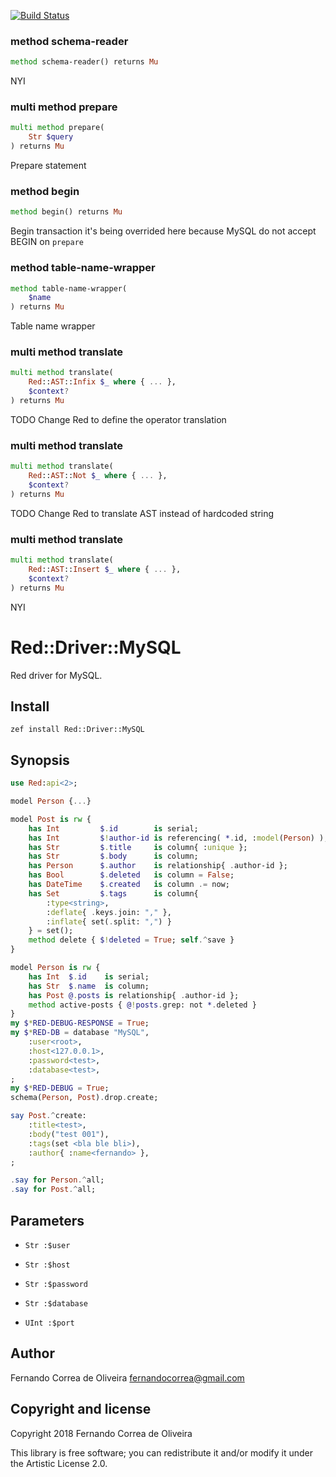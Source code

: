 [![Build Status](https://travis-ci.org/FCO/Red-Driver-MySQL.svg?branch=master)](https://travis-ci.org/FCO/Red-Driver-MySQL)

### method schema-reader

```raku
method schema-reader() returns Mu
```

NYI

### multi method prepare

```raku
multi method prepare(
    Str $query
) returns Mu
```

Prepare statement

### method begin

```raku
method begin() returns Mu
```

Begin transaction it's being overrided here because MySQL do not accept BEGIN on `prepare`

### method table-name-wrapper

```raku
method table-name-wrapper(
    $name
) returns Mu
```

Table name wrapper

### multi method translate

```raku
multi method translate(
    Red::AST::Infix $_ where { ... },
    $context?
) returns Mu
```

TODO Change Red to define the operator translation

### multi method translate

```raku
multi method translate(
    Red::AST::Not $_ where { ... },
    $context?
) returns Mu
```

TODO Change Red to translate AST instead of hardcoded string

### multi method translate

```raku
multi method translate(
    Red::AST::Insert $_ where { ... },
    $context?
) returns Mu
```

NYI

Red::Driver::MySQL
==================

Red driver for MySQL.

Install
-------

    zef install Red::Driver::MySQL

Synopsis
--------

```raku
use Red:api<2>;

model Person {...}

model Post is rw {
    has Int         $.id        is serial;
    has Int         $!author-id is referencing( *.id, :model(Person) );
    has Str         $.title     is column{ :unique };
    has Str         $.body      is column;
    has Person      $.author    is relationship{ .author-id };
    has Bool        $.deleted   is column = False;
    has DateTime    $.created   is column .= now;
    has Set         $.tags      is column{
        :type<string>,
        :deflate{ .keys.join: "," },
        :inflate{ set(.split: ",") }
    } = set();
    method delete { $!deleted = True; self.^save }
}

model Person is rw {
    has Int  $.id    is serial;
    has Str  $.name  is column;
    has Post @.posts is relationship{ .author-id };
    method active-posts { @!posts.grep: not *.deleted }
}
my $*RED-DEBUG-RESPONSE = True;
my $*RED-DB = database "MySQL",
    :user<root>,
    :host<127.0.0.1>,
    :password<test>,
    :database<test>,
;
my $*RED-DEBUG = True;
schema(Person, Post).drop.create;

say Post.^create:
    :title<test>,
    :body("test 001"),
    :tags(set <bla ble bli>),
    :author{ :name<fernando> },
;

.say for Person.^all;
.say for Post.^all;
```

Parameters
----------

  * `Str :$user`

  * `Str :$host`

  * `Str :$password`

  * `Str :$database`

  * `UInt :$port`

Author
------

Fernando Correa de Oliveira <fernandocorrea@gmail.com>

Copyright and license
---------------------

Copyright 2018 Fernando Correa de Oliveira

This library is free software; you can redistribute it and/or modify it under the Artistic License 2.0.

